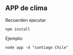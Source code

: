 ## APP de clima 

Recuerden ejecutar 
````
npm install
````
Ejemplo:
````
node app -d "santiago Chile"
````